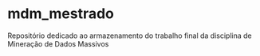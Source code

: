 # mdm_mestrado
Repositório dedicado ao armazenamento do trabalho final da disciplina de Mineração de Dados Massivos
